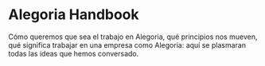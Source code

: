 # Alegoria Handbook
Cómo queremos que sea el trabajo en Alegoria, qué principios nos mueven, qué significa trabajar en una empresa como Alegoria: aquí se plasmaran todas las ideas que hemos conversado.
